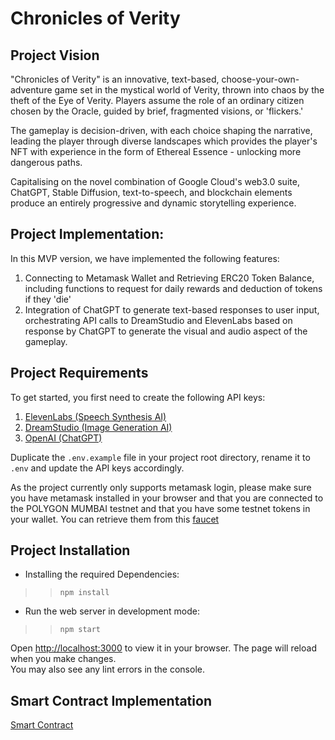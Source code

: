 # Chronicles of Verity
## Project Vision
"Chronicles of Verity" is an innovative, text-based, choose-your-own-adventure game set in the mystical world of Verity, thrown into chaos by the theft of the Eye of Verity. Players assume the role of an ordinary citizen chosen by the Oracle, guided by brief, fragmented visions, or 'flickers.' 

The gameplay is decision-driven, with each choice shaping the narrative, leading the player through diverse landscapes which provides the player's NFT with experience in the form of Ethereal Essence - unlocking more dangerous paths. 

Capitalising on the novel combination of Google Cloud's web3.0 suite, ChatGPT, Stable Diffusion, text-to-speech, and blockchain elements produce an entirely progressive and dynamic storytelling experience.

## Project Implementation:
In this MVP version, we have implemented the following features:
1) Connecting to Metamask Wallet and Retrieving ERC20 Token Balance, including functions to request for daily rewards and deduction of tokens if they 'die'
2) Integration of ChatGPT to generate text-based responses to user input, orchestrating API calls to DreamStudio and ElevenLabs based on response by ChatGPT to generate the visual and audio aspect of the gameplay.

## Project Requirements
To get started, you first need to create the following API keys:
1) [ElevenLabs (Speech Synthesis AI)](https://beta.elevenlabs.io/speech-synthesis)
2) [DreamStudio (Image Generation AI)](https://platform.stability.ai/docs/getting-started/authentication)
3) [OpenAI (ChatGPT)](https://platform.openai.com/account/api-keys)

Duplicate the `.env.example` file in your project root directory, rename it to `.env` and update the API keys accordingly.

As the project currently only supports metamask login, please make sure you have metamask installed in your browser and that you are connected to the POLYGON MUMBAI testnet and that you have some testnet tokens in your wallet. You can retrieve them from this [faucet](https://mumbaifaucet.com/)
## Project Installation

- Installing the required Dependencies:
>> `npm install`

- Run the web server in development mode:
>> `npm start`

Open [http://localhost:3000](http://localhost:3000) to view it in your browser.
The page will reload when you make changes.\
You may also see any lint errors in the console.

## Smart Contract Implementation
[Smart Contract](../smart_contract)